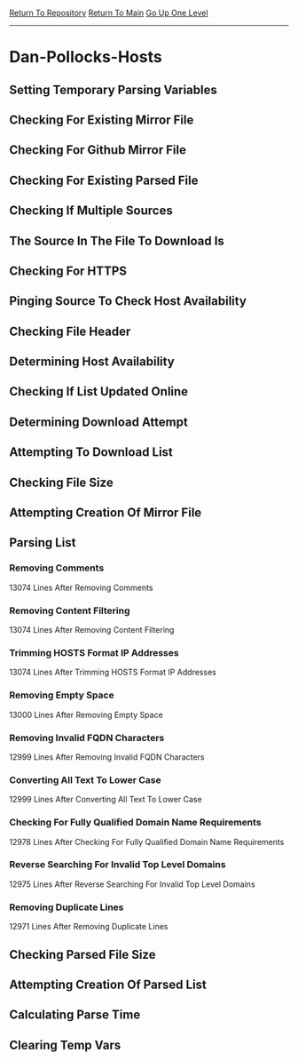 [Return To Repository](https://github.com/deathbybandaid/piholeparser/)
[Return To Main](https://github.com/deathbybandaid/piholeparser/blob/master/RecentRunLogs/Mainlog.md)
[Go Up One Level](https://github.com/deathbybandaid/piholeparser/blob/master/RecentRunLogs/TopLevelScripts/30-Processing-Blacklists.md)
____________________________________
# Dan-Pollocks-Hosts
## Setting Temporary Parsing Variables
## Checking For Existing Mirror File
## Checking For Github Mirror File
## Checking For Existing Parsed File
## Checking If Multiple Sources
## The Source In The File To Download Is
## Checking For HTTPS
## Pinging Source To Check Host Availability
## Checking File Header
## Determining Host Availability
## Checking If List Updated Online
## Determining Download Attempt
## Attempting To Download List
## Checking File Size
## Attempting Creation Of Mirror File
## Parsing List
### Removing Comments
13074 Lines After Removing Comments
### Removing Content Filtering
13074 Lines After Removing Content Filtering
### Trimming HOSTS Format IP Addresses
13074 Lines After Trimming HOSTS Format IP Addresses
### Removing Empty Space
13000 Lines After Removing Empty Space
### Removing Invalid FQDN Characters
12999 Lines After Removing Invalid FQDN Characters
### Converting All Text To Lower Case
12999 Lines After Converting All Text To Lower Case
### Checking For Fully Qualified Domain Name Requirements
12978 Lines After Checking For Fully Qualified Domain Name Requirements
### Reverse Searching For Invalid Top Level Domains
12975 Lines After Reverse Searching For Invalid Top Level Domains
### Removing Duplicate Lines
12971 Lines After Removing Duplicate Lines
## Checking Parsed File Size
## Attempting Creation Of Parsed List
## Calculating Parse Time
## Clearing Temp Vars
